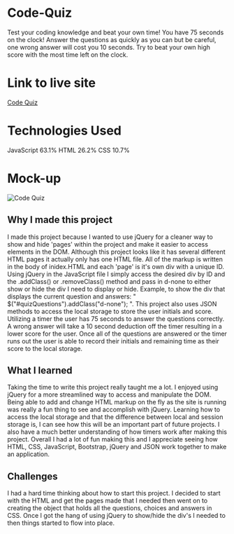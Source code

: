 # Code-Quiz
Test your coding knowledge and beat your own time!  You have 75 seconds on the clock! Answer the questions as quickly as you can but be careful, one wrong answer will cost you 10 seconds. Try to beat your own high score with the most time left on the clock.


# Link to live site
[Code Quiz](https://jodybrzo.github.io/code-quiz/index.html)

# Technologies Used
JavaScript 63.1% HTML 26.2% CSS 10.7%

# Mock-up
![Code Quiz](assets/images/code-quiz.gif)


## Why I made this project
I made this project because I wanted to use jQuery for a cleaner way to show and hide 'pages' within the project and make it easier to access elements in the DOM.  Although this project looks like it has several different HTML pages it actually only has one HTML file.  All of the markup is written in the body of inidex.HTML and each 'page' is it's own div with a unique ID.  Using jQuery in the JavaScript file I simply access the desired div by ID and the .addClass() or .removeClass() method and pass in d-none to either show or hide the div I need to display or hide.  Example, to show the div that displays the current question and answers: " $("#quizQuestions").addClass("d-none"); ". This project also uses JSON methods to access the local storage to store the user initials and score.  Utilizing a timer the user has 75 seconds to answer the questions correctly.  A wrong answer will take a 10 second deduction off the timer resulting in a lower score for the user.  Once all of the questions are answered or the timer runs out the user is able to record their initials and remaining time as their score to the local storage. 

## What I learned
Taking the time to write this project really taught me a lot.  I enjoyed using jQuery for a more streamlined way to access and manipulate the DOM.  Being able to add and change HTML markup on the fly as the site is running was really a fun thing to see and accomplish with jQuery.  Learning how to access the local storage and that the difference between local and session storage is, I can see how this will be an important part of future projects.  I also have a much better understanding of how timers work after making this project. Overall I had a lot of fun making this and I appreciate seeing how HTML, CSS, JavaScript, Bootstrap, jQuery and JSON work together to make an application.

## Challenges 
I had a hard time thinking about how to start this project.  I decided to start with the HTML and get the pages made that I needed then went on to creating the object that holds all the questions, choices and answers in CSS.  Once I got the hang of using jQuery to show/hide the div's I needed to then things started to flow into place.
